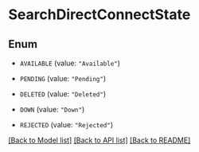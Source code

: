 # SearchDirectConnectState

## Enum


* `AVAILABLE` (value: `"Available"`)

* `PENDING` (value: `"Pending"`)

* `DELETED` (value: `"Deleted"`)

* `DOWN` (value: `"Down"`)

* `REJECTED` (value: `"Rejected"`)


[[Back to Model list]](../README.md#documentation-for-models) [[Back to API list]](../README.md#documentation-for-api-endpoints) [[Back to README]](../README.md)


